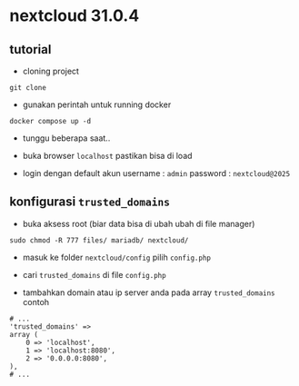 # nextcloud 31.0.4

## tutorial
- cloning project 
```
git clone 
```
- gunakan perintah untuk running docker 

```
docker compose up -d
```
- tunggu beberapa saat..

- buka browser `localhost` pastikan bisa di load

- login dengan default akun username : `admin` password : `nextcloud@2025`

## konfigurasi `trusted_domains`

- buka aksess root (biar data bisa di ubah ubah di file manager) 
```
sudo chmod -R 777 files/ mariadb/ nextcloud/
```
- masuk ke folder `nextcloud/config` pilih `config.php`

- cari `trusted_domains` di file `config.php`

- tambahkan domain atau ip server anda pada array `trusted_domains` contoh 
```
# ...
'trusted_domains' => 
array (
    0 => 'localhost',
    1 => 'localhost:8080',
    2 => '0.0.0.0:8080',
),
# ...
```
